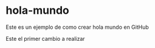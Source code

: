 # hola-mundo
Este es un ejemplo de como crear hola mundo en GitHub

Este el primer cambio a realizar
